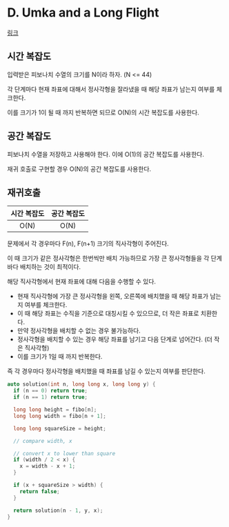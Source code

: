 # D. Umka and a Long Flight

[링크](https://codeforces.com/contest/1811/problem/D)

## 시간 복잡도

입력받은 피보나치 수열의 크기를 N이라 하자. (N <= 44)

각 단계마다 현재 좌표에 대해서 정사각형을 잘라냈을 때 해당 좌표가 남는지 여부를 체크한다.

이를 크기가 1이 될 때 까지 반복하면 되므로 O(N)의 시간 복잡도를 사용한다.

## 공간 복잡도

피보나치 수열을 저장하고 사용해야 한다. 이에 O(1)의 공간 복잡도를 사용한다.

재귀 호출로 구현할 경우 O(N)의 공간 복잡도를 사용한다.

## 재귀호출

| 시간 복잡도 | 공간 복잡도 |
| :---------: | :---------: |
|    O(N)     |    O(N)     |

문제에서 각 경우마다 F(n), F(n+1) 크기의 직사각형이 주어진다.

이 때 크기가 같은 정사각형은 한번씩만 배치 가능하므로 가장 큰 정사각형들을 각 단계바다 배치하는 것이 최적이다.

해당 직사각형에서 현재 좌표에 대해 다음을 수행할 수 있다.

- 현재 직사각형에 가장 큰 정사각형을 왼쪽, 오른쪽에 배치했을 때 해당 좌표가 남는지 여부를 체크한다.
- 이 때 해당 좌표는 수직을 기준으로 대칭시킬 수 있으므로, 더 작은 좌표로 치환한다.
- 만약 정사각형을 배치할 수 없는 경우 불가능하다.
- 정사각형을 배치할 수 있는 경우 해당 좌표를 남기고 다음 단계로 넘어간다. (더 작은 직사각형)
- 이를 크기가 1일 때 까지 반복한다.

즉 각 경우마다 정사각형을 배치했을 때 좌표를 남길 수 있는지 여부를 판단한다.

```cpp
auto solution(int n, long long x, long long y) {
  if (n == 0) return true;
  if (n == 1) return true;

  long long height = fibo[n];
  long long width = fibo[n + 1];

  long long squareSize = height;

  // compare width, x

  // convert x to lower than square
  if (width / 2 < x) {
    x = width - x + 1;
  }

  if (x + squareSize > width) {
    return false;
  }

  return solution(n - 1, y, x);
}
```